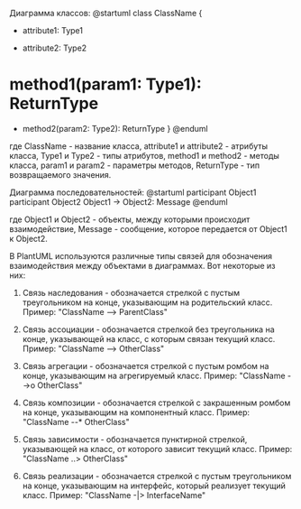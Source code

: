 Диаграмма классов:
@startuml
class ClassName {
  + attribute1: Type1
  - attribute2: Type2
  # method1(param1: Type1): ReturnType
  - method2(param2: Type2): ReturnType
}
@enduml

где ClassName - название класса, attribute1 и attribute2 - атрибуты класса, Type1 и Type2 - типы атрибутов, method1 и method2 - методы класса, param1 и param2 - параметры методов, ReturnType - тип возвращаемого значения.

Диаграмма последовательностей:
@startuml
participant Object1
participant Object2
Object1 -> Object2: Message
@enduml

где Object1 и Object2 - объекты, между которыми происходит взаимодействие, Message - сообщение, которое передается от Object1 к Object2.

В PlantUML используются различные типы связей для обозначения взаимодействия между объектами в диаграммах. Вот некоторые из них:

1. Связь наследования - обозначается стрелкой с пустым треугольником на конце, указывающим на родительский класс. Пример: "ClassName --> ParentClass"

2. Связь ассоциации - обозначается стрелкой без треугольника на конце, указывающей на класс, с которым связан текущий класс. Пример: "ClassName --> OtherClass"

3. Связь агрегации - обозначается стрелкой с пустым ромбом на конце, указывающим на агрегируемый класс. Пример: "ClassName -->o OtherClass"

4. Связь композиции - обозначается стрелкой с закрашенным ромбом на конце, указывающим на компонентный класс. Пример: "ClassName --* OtherClass"

5. Связь зависимости - обозначается пунктирной стрелкой, указывающей на класс, от которого зависит текущий класс. Пример: "ClassName ..> OtherClass"

6. Связь реализации - обозначается стрелкой с пустым треугольником на конце, указывающим на интерфейс, который реализует текущий класс. Пример: "ClassName -|> InterfaceName"
